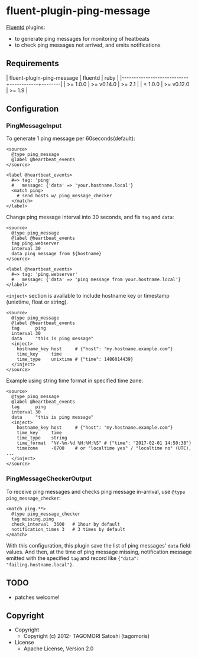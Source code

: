 # fluent-plugin-ping-message

[Fluentd](http://fluentd.org) plugins:

* to generate ping messages for monitoring of heatbeats
* to check ping messages not arrived, and emits notifications

## Requirements

| fluent-plugin-ping-message | fluentd    | ruby   |
|----------------------------+------------+--------|
| >= 1.0.0                   | >= v0.14.0 | >= 2.1 |
| < 1.0.0                    | >= v0.12.0 | >= 1.9 |

## Configuration

### PingMessageInput

To generate 1 ping message per 60seconds(default):

    <source>
      @type ping_message
      @label @heartbeat_events
    </source>
    
    <label @heartbeat_events>
      #=> tag: 'ping'
      #   message: {'data' => 'your.hostname.local'}
      <match ping>
        # send hosts w/ ping_message_checker
      </match>
    </label>

Change ping message interval into 30 seconds, and fix `tag` and `data`:

    <source>
      @type ping_message
      @label @heartbeat_events
      tag ping.webserver
      interval 30
      data ping message from ${hostname}
    </source>
    
    <label @heartbeat_events>
      #=> tag: 'ping.webserver'
      #   message: {'data' => 'ping message from your.hostname.local'}
    </label>

`<inject>` section is available to include hostname key or timestamp (unixtime, float or string).

    <source>
      @type ping_message
      @label @heartbeat_events
      tag      ping
      interval 30
      data     "this is ping message"
      <inject>
        hostname_key host     # {"host": "my.hostname.example.com"}
        time_key     time
        time_type    unixtime # {"time": 1486014439}
      </inject>
    </source>

Example using string time format in specified time zone:

    <source>
      @type ping_message
      @label @heartbeat_events
      tag      ping
      interval 30
      data     "this is ping message"
      <inject>
        hostname_key host     # {"host": "my.hostname.example.com"}
        time_key     time
        time_type    string
        time_format  "%Y-%m-%d %H:%M:%S" # {"time": "2017-02-01 14:50:38"}
        timezone     -0700    # or "localtime yes" / "localtime no" (UTC), ...
      </inject>
    </source>

### PingMessageCheckerOutput

To receive ping messages and checks ping message in-arrival, use `@type ping_message_checker`:

    <match ping.**>
      @type ping_message_checker
      tag missing.ping
      check_interval  3600   # 1hour by default
      notification_times 3   # 3 times by default
    </match>

With this configuration, this plugin save the list of ping messages' `data` field values. And then, at the time of ping message missing, notification message emitted with the specified `tag` and record like `{"data": "failing.hostname.local"}`.

## TODO

* patches welcome!

## Copyright

* Copyright
  * Copyright (c) 2012- TAGOMORI Satoshi (tagomoris)
* License
  * Apache License, Version 2.0
